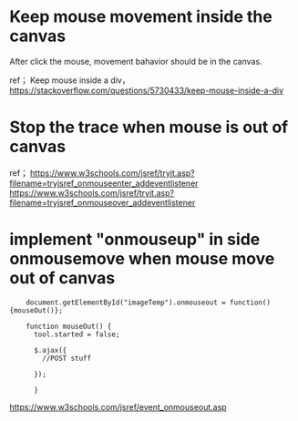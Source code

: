 # Keep mouse movement inside the canvas   
After click the mouse, movement bahavior should be in the canvas.     

ref； Keep mouse inside a div， https://stackoverflow.com/questions/5730433/keep-mouse-inside-a-div   

# Stop the trace when mouse is out of canvas   

ref； https://www.w3schools.com/jsref/tryit.asp?filename=tryjsref_onmouseenter_addeventlistener      
https://www.w3schools.com/jsref/tryit.asp?filename=tryjsref_onmouseover_addeventlistener   

# implement "onmouseup" in side onmousemove when mouse move out of canvas    

        document.getElementById("imageTemp").onmouseout = function(){mouseOut()}; 

        function mouseOut() {       
          tool.started = false;

          $.ajax({
            //POST stuff

          });
        
          }

https://www.w3schools.com/jsref/event_onmouseout.asp    

